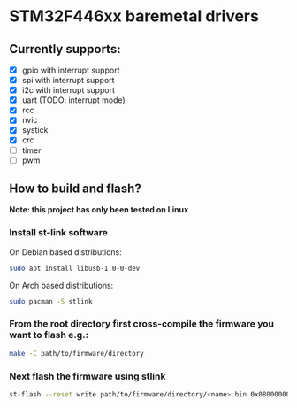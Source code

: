 # STM32F446xx baremetal drivers

## Currently supports:
- [x] gpio with interrupt support
- [x] spi with interrupt support
- [x] i2c with interrupt support
- [x] uart (TODO: interrupt mode)
- [x] rcc
- [x] nvic
- [x] systick
- [x] crc
- [ ] timer
- [ ] pwm

## How to build and flash?
**Note: this project has only been tested on Linux**

### Install st-link software
On Debian based distributions:
```sh
sudo apt install libusb-1.0-0-dev
```
On Arch based distributions:
```sh
sudo pacman -S stlink
```

### From the root directory first cross-compile the firmware you want to flash e.g.:
```sh
make -C path/to/firmware/directory
```

### Next flash the firmware using stlink
```sh
st-flash --reset write path/to/firmware/directory/<name>.bin 0x08000000
```

